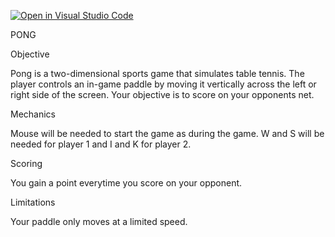 [![Open in Visual Studio Code](https://classroom.github.com/assets/open-in-vscode-f059dc9a6f8d3a56e377f745f24479a46679e63a5d9fe6f495e02850cd0d8118.svg)](https://classroom.github.com/online_ide?assignment_repo_id=6696244&assignment_repo_type=AssignmentRepo)



PONG


Objective

Pong is a two-dimensional sports game that simulates table tennis. The player controls an in-game paddle by moving it vertically across the left or right side of the screen. Your objective is to score on your opponents net.

Mechanics

Mouse will be needed to start the game as during the game. W and S will be needed for player 1 and I and K for player 2.

Scoring

You gain a point everytime you score on your opponent.

Limitations

Your paddle only moves at a limited speed.
